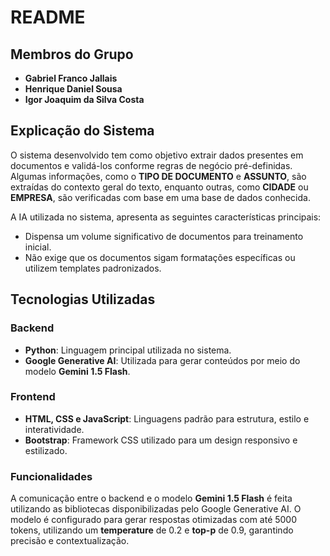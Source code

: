 # README

## Membros do Grupo
- **Gabriel Franco Jallais**
- **Henrique Daniel Sousa**
- **Igor Joaquim da Silva Costa**

## Explicação do Sistema
O sistema desenvolvido tem como objetivo extrair dados presentes em documentos e validá-los conforme regras de negócio pré-definidas. Algumas informações, como o **TIPO DE DOCUMENTO** e **ASSUNTO**, são extraídas do contexto geral do texto, enquanto outras, como **CIDADE** ou **EMPRESA**, são verificadas com base em uma base de dados conhecida.

A IA utilizada no sistema, apresenta as seguintes características principais:
- Dispensa um volume significativo de documentos para treinamento inicial.
- Não exige que os documentos sigam formatações específicas ou utilizem templates padronizados.

## Tecnologias Utilizadas

### Backend
- **Python**: Linguagem principal utilizada no sistema.
- **Google Generative AI**: Utilizada para gerar conteúdos por meio do modelo **Gemini 1.5 Flash**.

### Frontend
- **HTML, CSS e JavaScript**: Linguagens padrão para estrutura, estilo e interatividade.
- **Bootstrap**: Framework CSS utilizado para um design responsivo e estilizado.

### Funcionalidades
A comunicação entre o backend e o modelo **Gemini 1.5 Flash** é feita utilizando as bibliotecas disponibilizadas pelo Google Generative AI. O modelo é configurado para gerar respostas otimizadas com até 5000 tokens, utilizando um **temperature** de 0.2 e **top-p** de 0.9, garantindo precisão e contextualização.
